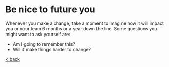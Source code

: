 # Be nice to future you

Whenever you make a change, take a moment to imagine how it will impact you or your team 6 months or a year down the line. Some questions you might want to ask yourself are:

* Am I going to remember this?
* Will it make things harder to change?

[< back](../README.md)